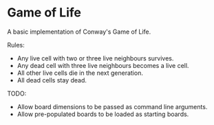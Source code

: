 # Game of Life
A basic implementation of Conway's Game of Life.

Rules:
- Any live cell with two or three live neighbours survives.
- Any dead cell with three live neighbours becomes a live cell.
- All other live cells die in the next generation.
- All dead cells stay dead.

TODO:
- Allow board dimensions to be passed as command line arguments.
- Allow pre-populated boards to be loaded as starting boards.
